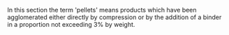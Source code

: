In this section the term 'pellets' means products which have been agglomerated either directly by compression or by the addition of a binder in a proportion not exceeding 3% by weight.
